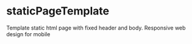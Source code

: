 # staticPageTemplate
Template static html page with fixed header and body. Responsive web design for mobile
